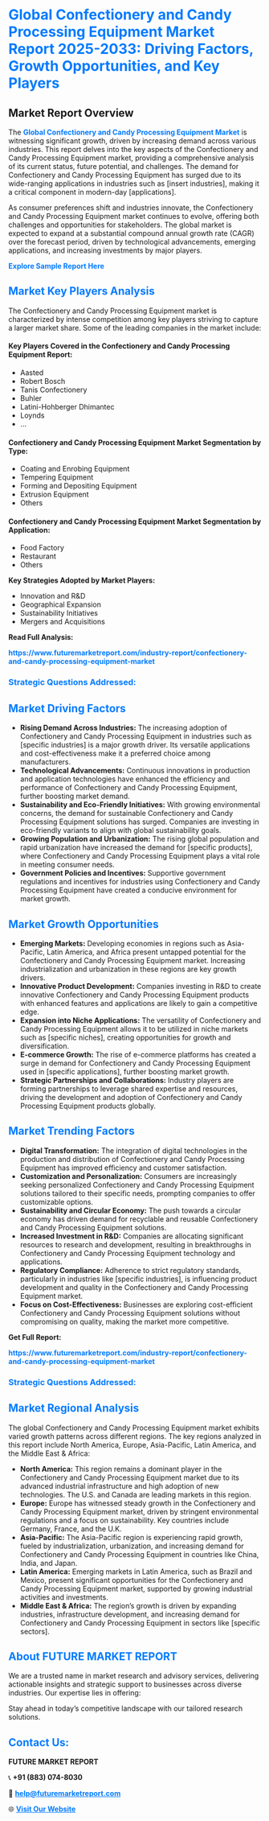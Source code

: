 <h1 style="color: #007BFF;">Global Confectionery and Candy Processing Equipment Market Report 2025-2033: Driving Factors, Growth Opportunities, and Key Players</h1>

<section id="overview">
<h2>Market Report Overview</h2>
<p>The <a href="https://www.futuremarketreport.com/industry-report/confectionery-and-candy-processing-equipment-market" style="color: #007BFF; text-decoration: none;"><strong>Global Confectionery and Candy Processing Equipment Market</strong></a> is witnessing significant growth, driven by increasing demand across various industries. This report delves into the key aspects of the Confectionery and Candy Processing Equipment market, providing a comprehensive analysis of its current status, future potential, and challenges. The demand for Confectionery and Candy Processing Equipment has surged due to its wide-ranging applications in industries such as [insert industries], making it a critical component in modern-day [applications].</p>
<p>As consumer preferences shift and industries innovate, the Confectionery and Candy Processing Equipment market continues to evolve, offering both challenges and opportunities for stakeholders. The global market is expected to expand at a substantial compound annual growth rate (CAGR) over the forecast period, driven by technological advancements, emerging applications, and increasing investments by major players.</p>
</section>

<section id="overview">
<p><a href="https://www.futuremarketreport.com/request-sample/reportId=51155" style="color: #007BFF; text-decoration: none;"><strong>Explore Sample Report Here</strong></a></p>
</section>

<section id="key-players">
<h2 style="color: #007BFF;">Market Key Players Analysis</h2>
<p>The Confectionery and Candy Processing Equipment market is characterized by intense competition among key players striving to capture a larger market share. Some of the leading companies in the market include:</p>
<h4>Key Players Covered in the Confectionery and Candy Processing Equipment Report:</h4>
<ul><li>Aasted</li><li>Robert Bosch</li><li>Tanis Confectionery</li><li>Buhler</li><li>Latini-Hohberger Dhimantec</li><li>Loynds</li><li>...</li></ul>
<h4>Confectionery and Candy Processing Equipment Market Segmentation by Type:</h4>
<ul><li>Coating and Enrobing Equipment</li><li>Tempering Equipment</li><li>Forming and Depositing Equipment</li><li>Extrusion Equipment</li><li>Others</li></ul>

<h4>Confectionery and Candy Processing Equipment Market Segmentation by Application:</h4>
<ul><li>Food Factory</li><li>Restaurant</li><li>Others</li></ul>
<p><strong>Key Strategies Adopted by Market Players:</strong></p>
<ul>
<li>Innovation and R&D</li>
<li>Geographical Expansion</li>
<li>Sustainability Initiatives</li>
<li>Mergers and Acquisitions</li>
</ul>
</section>

<section>
<p><strong>Read Full Analysis: </strong></p><a href="https://www.futuremarketreport.com/industry-report/confectionery-and-candy-processing-equipment-market" style="color: #007BFF; text-decoration: none;"><strong>https://www.futuremarketreport.com/industry-report/confectionery-and-candy-processing-equipment-market</strong></a>
<h3 style="color: #007BFF;">Strategic Questions Addressed:</h3>
</section>

<section id="driving-factors">
<h2 style="color: #007BFF;">Market Driving Factors</h2>
<ul>
<li><strong>Rising Demand Across Industries:</strong> The increasing adoption of Confectionery and Candy Processing Equipment in industries such as [specific industries] is a major growth driver. Its versatile applications and cost-effectiveness make it a preferred choice among manufacturers.</li>
<li><strong>Technological Advancements:</strong> Continuous innovations in production and application technologies have enhanced the efficiency and performance of Confectionery and Candy Processing Equipment, further boosting market demand.</li>
<li><strong>Sustainability and Eco-Friendly Initiatives:</strong> With growing environmental concerns, the demand for sustainable Confectionery and Candy Processing Equipment solutions has surged. Companies are investing in eco-friendly variants to align with global sustainability goals.</li>
<li><strong>Growing Population and Urbanization:</strong> The rising global population and rapid urbanization have increased the demand for [specific products], where Confectionery and Candy Processing Equipment plays a vital role in meeting consumer needs.</li>
<li><strong>Government Policies and Incentives:</strong> Supportive government regulations and incentives for industries using Confectionery and Candy Processing Equipment have created a conducive environment for market growth.</li>
</ul>
</section>

<section id="growth-opportunities">
<h2 style="color: #007BFF;">Market Growth Opportunities</h2>
<ul>
<li><strong>Emerging Markets:</strong> Developing economies in regions such as Asia-Pacific, Latin America, and Africa present untapped potential for the Confectionery and Candy Processing Equipment market. Increasing industrialization and urbanization in these regions are key growth drivers.</li>
<li><strong>Innovative Product Development:</strong> Companies investing in R&D to create innovative Confectionery and Candy Processing Equipment products with enhanced features and applications are likely to gain a competitive edge.</li>
<li><strong>Expansion into Niche Applications:</strong> The versatility of Confectionery and Candy Processing Equipment allows it to be utilized in niche markets such as [specific niches], creating opportunities for growth and diversification.</li>
<li><strong>E-commerce Growth:</strong> The rise of e-commerce platforms has created a surge in demand for Confectionery and Candy Processing Equipment used in [specific applications], further boosting market growth.</li>
<li><strong>Strategic Partnerships and Collaborations:</strong> Industry players are forming partnerships to leverage shared expertise and resources, driving the development and adoption of Confectionery and Candy Processing Equipment products globally.</li>
</ul>
</section>

<section id="trending-factors">
<h2 style="color: #007BFF;">Market Trending Factors</h2>
<ul>
<li><strong>Digital Transformation:</strong> The integration of digital technologies in the production and distribution of Confectionery and Candy Processing Equipment has improved efficiency and customer satisfaction.</li>
<li><strong>Customization and Personalization:</strong> Consumers are increasingly seeking personalized Confectionery and Candy Processing Equipment solutions tailored to their specific needs, prompting companies to offer customizable options.</li>
<li><strong>Sustainability and Circular Economy:</strong> The push towards a circular economy has driven demand for recyclable and reusable Confectionery and Candy Processing Equipment solutions.</li>
<li><strong>Increased Investment in R&D:</strong> Companies are allocating significant resources to research and development, resulting in breakthroughs in Confectionery and Candy Processing Equipment technology and applications.</li>
<li><strong>Regulatory Compliance:</strong> Adherence to strict regulatory standards, particularly in industries like [specific industries], is influencing product development and quality in the Confectionery and Candy Processing Equipment market.</li>
<li><strong>Focus on Cost-Effectiveness:</strong> Businesses are exploring cost-efficient Confectionery and Candy Processing Equipment solutions without compromising on quality, making the market more competitive.</li>
</ul>
</section>

<section>
<p><strong>Get Full Report: </strong></p><a href="https://www.futuremarketreport.com/industry-report/confectionery-and-candy-processing-equipment-market" style="color: #007BFF; text-decoration: none;"><strong>https://www.futuremarketreport.com/industry-report/confectionery-and-candy-processing-equipment-market</strong></a>
<h3 style="color: #007BFF;">Strategic Questions Addressed:</h3>
</section>


<section id="regional-analysis">
<h2 style="color: #007BFF;">Market Regional Analysis</h2>
<p>The global Confectionery and Candy Processing Equipment market exhibits varied growth patterns across different regions. The key regions analyzed in this report include North America, Europe, Asia-Pacific, Latin America, and the Middle East & Africa:</p>
<ul>
<li><strong>North America:</strong> This region remains a dominant player in the Confectionery and Candy Processing Equipment market due to its advanced industrial infrastructure and high adoption of new technologies. The U.S. and Canada are leading markets in this region.</li>
<li><strong>Europe:</strong> Europe has witnessed steady growth in the Confectionery and Candy Processing Equipment market, driven by stringent environmental regulations and a focus on sustainability. Key countries include Germany, France, and the U.K.</li>
<li><strong>Asia-Pacific:</strong> The Asia-Pacific region is experiencing rapid growth, fueled by industrialization, urbanization, and increasing demand for Confectionery and Candy Processing Equipment in countries like China, India, and Japan.</li>
<li><strong>Latin America:</strong> Emerging markets in Latin America, such as Brazil and Mexico, present significant opportunities for the Confectionery and Candy Processing Equipment market, supported by growing industrial activities and investments.</li>
<li><strong>Middle East & Africa:</strong> The region’s growth is driven by expanding industries, infrastructure development, and increasing demand for Confectionery and Candy Processing Equipment in sectors like [specific sectors].</li>
</ul>
</section>

<footer>
<h2 style="color: #007BFF;">About FUTURE MARKET REPORT</h2>
<p>We are a trusted name in market research and advisory services, delivering actionable insights and strategic support to businesses across diverse industries. Our expertise lies in offering:</p>

<p>Stay ahead in today’s competitive landscape with our tailored research solutions.</p>

<h2 style="color: #007BFF;">Contact Us:</h2>
<p><strong>FUTURE MARKET REPORT</strong></p>
<p>📞 <strong>+91 (883) 074-8030</strong></p>
<p>📧 <strong><a href="mailto:help@futuremarketreport.com" style="color: #007BFF;">help@futuremarketreport.com</a></strong></p>
<p>🌐 <strong><a href="https://www.futuremarketreport.com/" style="color: #007BFF;">Visit Our Website</a></strong></p>
</footer>